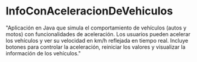 # InfoConAceleracionDeVehiculos
"Aplicación en Java que simula el comportamiento de vehículos (autos y motos) con funcionalidades de aceleración. Los usuarios pueden acelerar los vehículos y ver su velocidad en km/h reflejada en tiempo real. Incluye botones para controlar la aceleración, reiniciar los valores y visualizar la información de los vehículos."
